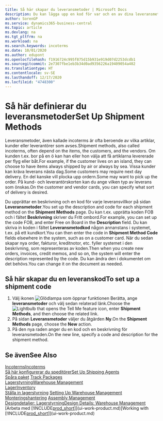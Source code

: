```yaml
---
title: Så här skapar du leveransmetoder | Microsoft Docs
description: Du kan lägga upp en kod för var och en av dina leveransmetoder och ange information om dem.
author: SorenGP
ms.service: dynamics365-business-central
ms.topic: article
ms.devlang: na
ms.tgt_pltfrm: na
ms.workload: na
ms.search.keywords: incoterms
ms.date: 10/01/2020
ms.author: edupont
ms.openlocfilehash: f1916724c995f875d15b931e919d07d2253dcdb1
ms.sourcegitcommit: 2e7307fbe1eb3b34d0ad9356226a19409054a402
ms.translationtype: HT
ms.contentlocale: sv-SE
ms.lasthandoff: 12/17/2020
ms.locfileid: "4748300"
---
```

# <a name="set-up-shipment-methods"></a><span data-ttu-id="385da-103">Så här definierar du leveransmetoder</span><span class="sxs-lookup"><span data-stu-id="385da-103">Set Up Shipment Methods</span></span>
<span data-ttu-id="385da-104">Leveransmetoder, även kallade incoterms är ofta beroende av vilka artiklar, kunder eller leverantörer som avses.</span><span class="sxs-lookup"><span data-stu-id="385da-104">Shipment methods, also called incoterms, often depend on the items, the customers, and the vendors.</span></span> <span data-ttu-id="385da-105">Om kunden t.ex. bor på en ö kan han eller hon välja att få artiklarna levererade per flyg eller båt.</span><span class="sxs-lookup"><span data-stu-id="385da-105">For example, if the customer lives on an island, they can choose to have items always shipped by air or always by sea.</span></span> <span data-ttu-id="385da-106">Vissa kunder kan kräva leverans nästa dag.</span><span class="sxs-lookup"><span data-stu-id="385da-106">Some customers may require next day delivery.</span></span> <span data-ttu-id="385da-107">En del kanske vill plocka upp ordern.</span><span class="sxs-lookup"><span data-stu-id="385da-107">Some may want to pick up the order.</span></span> <span data-ttu-id="385da-108">På kund- och leverantörskorten kan du ange vilken typ av leverans som önskas.</span><span class="sxs-lookup"><span data-stu-id="385da-108">On the customer and vendor cards, you can specify what sort of delivery is desired.</span></span>

<span data-ttu-id="385da-109">Du upprättar en beskrivning och en kod för varje leveransvillkor på sidan **Leveransmetoder**.</span><span class="sxs-lookup"><span data-stu-id="385da-109">You set up the description and code for each shipment method on the **Shipment Methods** page.</span></span> <span data-ttu-id="385da-110">Du kan t.ex. upprätta koden FOB och i fältet **Beskrivning** skriver du Fritt ombord.</span><span class="sxs-lookup"><span data-stu-id="385da-110">For example, you can set up the code FOB, and enter Free on Board in the **Description** field.</span></span> <span data-ttu-id="385da-111">Du kan skriva in koden i fältet **Leveransmetodkod** någon annanstans i systemet, t.ex. på ett kundkort.</span><span class="sxs-lookup"><span data-stu-id="385da-111">You can then enter the code in **Shipment Method Code** fields elsewhere in the system, such as on a customer card.</span></span> <span data-ttu-id="385da-112">När du sedan skapar nya order, fakturor, kreditnotor, etc. fyller systemet i den beskrivning, som representeras av koden.</span><span class="sxs-lookup"><span data-stu-id="385da-112">Then when you create new orders, invoices, credit memos, and so on, the system will enter the description represented by the code.</span></span> <span data-ttu-id="385da-113">Du kan ändra den i dokumentet om det behövs.</span><span class="sxs-lookup"><span data-stu-id="385da-113">You can change it on the document as needed.</span></span>

## <a name="to-set-up-a-shipment-code"></a><span data-ttu-id="385da-114">Så här skapar du en leveranskod</span><span class="sxs-lookup"><span data-stu-id="385da-114">To set up a shipment code</span></span>
1. <span data-ttu-id="385da-115">Välj ikonen ![Glödlampa som öppnar funktionen Berätta](media/ui-search/search_small.png "Berätta vad du vill göra"), ange **leveransmetoder** och välj sedan relaterad länk.</span><span class="sxs-lookup"><span data-stu-id="385da-115">Choose the ![Lightbulb that opens the Tell Me feature](media/ui-search/search_small.png "Tell me what you want to do") icon, enter **Shipment Methods**, and then choose the related link.</span></span>
2. <span data-ttu-id="385da-116">På sidan **Leveransmetoder** väljer du åtgärden **Ny**.</span><span class="sxs-lookup"><span data-stu-id="385da-116">On the **Shipment Methods** page, choose the **New** action.</span></span>
3. <span data-ttu-id="385da-117">På den nya raden anger du en kod och en beskrivning för leveransmetoden.</span><span class="sxs-lookup"><span data-stu-id="385da-117">On the new line, specify a code and description for the shipment method.</span></span>

## <a name="see-also"></a><span data-ttu-id="385da-118">Se även</span><span class="sxs-lookup"><span data-stu-id="385da-118">See Also</span></span>
[<span data-ttu-id="385da-119">Incoterms</span><span class="sxs-lookup"><span data-stu-id="385da-119">Incoterms</span></span>](https://iccwbo.org/resources-for-business/incoterms-rules)  
[<span data-ttu-id="385da-120">Så här konfigurerar du speditörer</span><span class="sxs-lookup"><span data-stu-id="385da-120">Set Up Shipping Agents</span></span>](sales-how-to-set-up-shipping-agents.md)  
<span data-ttu-id="385da-121">[Spåra paket](sales-how-track-packages.md)  </span><span class="sxs-lookup"><span data-stu-id="385da-121">[Track Packages](sales-how-track-packages.md)  </span></span>  
[<span data-ttu-id="385da-122">Lagerstyrning</span><span class="sxs-lookup"><span data-stu-id="385da-122">Warehouse Management</span></span>](warehouse-manage-warehouse.md)  
[<span data-ttu-id="385da-123">Lager</span><span class="sxs-lookup"><span data-stu-id="385da-123">Inventory</span></span>](inventory-manage-inventory.md)  
<span data-ttu-id="385da-124">[Ställa in lagerstyrning](warehouse-setup-warehouse.md)   </span><span class="sxs-lookup"><span data-stu-id="385da-124">[Setting Up Warehouse Management](warehouse-setup-warehouse.md)   </span></span>  
<span data-ttu-id="385da-125">[Monteringshantering](assembly-assemble-items.md)  </span><span class="sxs-lookup"><span data-stu-id="385da-125">[Assembly Management](assembly-assemble-items.md)  </span></span>  
[<span data-ttu-id="385da-126">Designdetaljer: Lagerstyrning</span><span class="sxs-lookup"><span data-stu-id="385da-126">Design Details: Warehouse Management</span></span>](design-details-warehouse-management.md)  
<span data-ttu-id="385da-127">[Arbeta med [!INCLUDE[prod_short](includes/prod_short.md)]](ui-work-product.md)</span><span class="sxs-lookup"><span data-stu-id="385da-127">[Working with [!INCLUDE[prod_short](includes/prod_short.md)]](ui-work-product.md)</span></span>  
